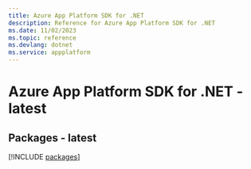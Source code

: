 ```yaml
---
title: Azure App Platform SDK for .NET
description: Reference for Azure App Platform SDK for .NET
ms.date: 11/02/2023
ms.topic: reference
ms.devlang: dotnet
ms.service: appplatform
---
```

# Azure App Platform SDK for .NET - latest
## Packages - latest
[!INCLUDE [packages](app-platform-index.md)]